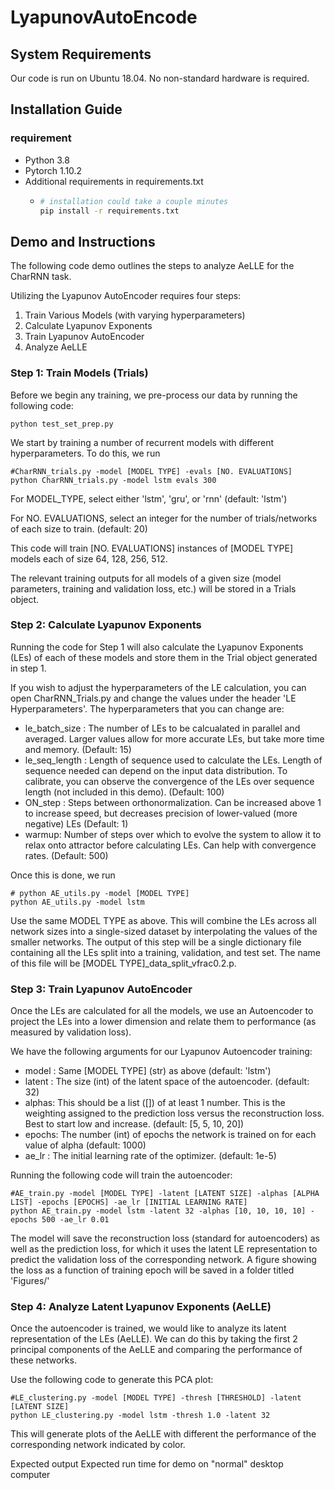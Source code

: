 # LyapunovAutoEncode
## System Requirements
Our code is run on Ubuntu 18.04. No non-standard hardware is required.

## Installation Guide
### requirement
- Python 3.8
- Pytorch 1.10.2
- Additional requirements in requirements.txt
  - ```bash
    # installation could take a couple minutes
    pip install -r requirements.txt
## Demo and Instructions
The following code demo outlines the steps to analyze AeLLE for the CharRNN task.

Utilizing the Lyapunov AutoEncoder requires four steps:
1. Train Various Models (with varying hyperparameters)
2. Calculate Lyapunov Exponents
3. Train Lyapunov AutoEncoder
4. Analyze AeLLE

### Step 1: Train Models (Trials)
Before we begin any training, we pre-process our data by running the following code:
~~~
python test_set_prep.py
~~~

We start by training a number of recurrent models with different hyperparameters.
To do this, we run 
~~~
#CharRNN_trials.py -model [MODEL TYPE] -evals [NO. EVALUATIONS]
python CharRNN_trials.py -model lstm evals 300
~~~

For MODEL_TYPE, select either 'lstm', 'gru', or 'rnn' (default: 'lstm')

For NO. EVALUATIONS, select an integer for the number of trials/networks of each size to train. (default: 20)

This code will train [NO. EVALUATIONS] instances of [MODEL TYPE] models each of size 64, 128, 256, 512.

The relevant training outputs for all models of a given size (model parameters, training and validation loss, etc.) will be stored in a Trials object.

### Step 2: Calculate Lyapunov Exponents
Running the code for Step 1 will also calculate the Lyapunov Exponents (LEs) of each of these models and store them in the Trial object generated in step 1.

If you wish to adjust the hyperparameters of the LE calculation, you can open CharRNN_Trials.py and change the values under the header 'LE Hyperparameters'.
The hyperparameters that you can change are:
- le_batch_size : The number of LEs to be calcualated in parallel and averaged. Larger values allow for more accurate LEs, but take more time and memory. (Default: 15)
- le_seq_length : Length of sequence used to calculate the LEs. Length of sequence needed can depend on the input data distribution. To calibrate, you can observe the convergence of the LEs over sequence length (not included in this demo). (Default: 100)
- ON_step : Steps between orthonormalization. Can be increased above 1 to increase speed, but decreases precision of lower-valued (more negative) LEs (Default: 1)
- warmup: Number of steps over which to evolve the system to allow it to relax onto attractor before calculating LEs. Can help with convergence rates. (Default: 500)

Once this is done, we run
~~~
# python AE_utils.py -model [MODEL TYPE]
python AE_utils.py -model lstm
~~~
Use the same MODEL TYPE as above. This will combine the LEs across all network sizes into a single-sized dataset by interpolating the values of the smaller networks.
The output of this step will be a single dictionary file containing all the LEs split into a training, validation, and test set. 
The name of this file will be [MODEL TYPE]_data_split_vfrac0.2.p.

### Step 3: Train Lyapunov AutoEncoder
Once the LEs are calculated for all the models, we use an Autoencoder to project the LEs into a lower dimension and relate them to performance (as measured by validation loss).

We have the following arguments for our Lyapunov Autoencoder training:
- model : Same [MODEL TYPE] (str) as above (default: 'lstm')
- latent : The size (int) of the latent space of the autoencoder. (default: 32)
- alphas: This should be a list ([]) of at least 1 number. This is the weighting assigned to the prediction loss versus the reconstruction loss. Best to start low and increase. (default: [5, 5, 10, 20])
- epochs: The number (int) of epochs the network is trained on for each value of alpha (default: 1000)
- ae_lr : The initial learning rate of the optimizer. (default: 1e-5)

Running the following code will train the autoencoder:
~~~
#AE_train.py -model [MODEL TYPE] -latent [LATENT SIZE] -alphas [ALPHA LIST] -epochs [EPOCHS] -ae_lr [INITIAL LEARNING RATE]
python AE_train.py -model lstm -latent 32 -alphas [10, 10, 10, 10] -epochs 500 -ae_lr 0.01
~~~
The model will save the reconstruction loss (standard for autoencoders) as well as the prediction loss, for which it uses the latent LE representation to predict the validation loss of the corresponding network.
A figure showing the loss as a function of training epoch will be saved in a folder titled 'Figures/'

### Step 4: Analyze Latent Lyapunov Exponents (AeLLE)
Once the autoencoder is trained, we would like to analyze its latent representation of the LEs (AeLLE). We can do this by taking the first 2 principal components of the AeLLE and comparing the performance of these networks.

Use the following code to generate this PCA plot:
~~~
#LE_clustering.py -model [MODEL TYPE] -thresh [THRESHOLD] -latent [LATENT SIZE]
python LE_clustering.py -model lstm -thresh 1.0 -latent 32
~~~

This will generate plots of the AeLLE with different the performance of the corresponding network indicated by color.

Expected output
Expected run time for demo on "normal" desktop computer
